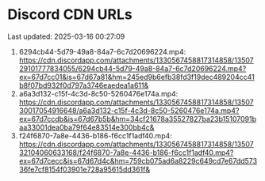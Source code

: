 # Discord CDN URLs
Last updated: 2025-03-16 00:27:09

1. 6294cb44-5d79-49a8-84a7-6c7d20696224.mp4: https://cdn.discordapp.com/attachments/1330567458817314858/1350729101777834055/6294cb44-5d79-49a8-84a7-6c7d20696224.mp4?ex=67d7cc01&is=67d67a81&hm=245ed9b6efb38fd3f19dec489204cc41b8f07bd932f0d797a3746eaedea1a611&
2. a6a3d132-c15f-4c3d-8c50-5260476e174a.mp4: https://cdn.discordapp.com/attachments/1330567458817314858/1350730017054916648/a6a3d132-c15f-4c3d-8c50-5260476e174a.mp4?ex=67d7ccdb&is=67d67b5b&hm=34cf21678a35527827ba23b15107091baa33001dea0ba79f64e83514e300bb4c&
3. f24f6870-7a8e-4436-b186-f6cc1f1adf40.mp4: https://cdn.discordapp.com/attachments/1330567458817314858/1350732104060633168/f24f6870-7a8e-4436-b186-f6cc1f1adf40.mp4?ex=67d7cecc&is=67d67d4c&hm=759cb075ad6a8229c649cd7e67dd57336fe7cf8154f03901e728a95615dd361f&
